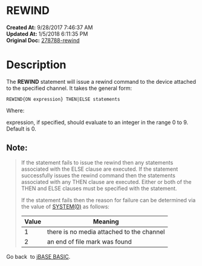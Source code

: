 # REWIND

**Created At:** 9/28/2017 7:46:37 AM  
**Updated At:** 1/5/2018 6:11:35 PM  
**Original Doc:** [278788-rewind](https://docs.jbase.com/36868-jbase-basic/278788-rewind)  


# Description

The **REWIND** statement will issue a rewind command to the device attached to the specified channel. It takes the general form:

```
REWIND{ON expression} THEN|ELSE statements
```

Where:

expression, if specified, should evaluate to an integer in the range 0 to 9. Default is 0.

## Note:


> If the statement fails to issue the rewind then any statements associated with the ELSE clause are executed. If the statement successfully issues the rewind command then the statements associated with any THEN clause are executed. Either or both of the THEN and ELSE clauses must be specified with the statement.
> 
> If the statement fails then the reason for failure can be determined via the value of [SYSTEM(0)](./../system-functions) as follows:
> 
> 
> | Value<br> | Meaning<br> |
> | --- | --- |
> | 1<br> | there is no media attached to the channel<br> |
> | 2<br> | an end of file mark was found<br> |


Go back  to [jBASE BASIC](./../jbase-basic-programmers-reference-guide).
